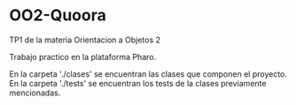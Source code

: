 # OO2-Quoora
TP1 de la materia Orientacion a Objetos 2

Trabajo practico en la plataforma Pharo.

En la carpeta './clases' se encuentran las clases que componen el proyecto.
En la carpeta './tests' se encuentran los tests de la clases previamente mencionadas.
